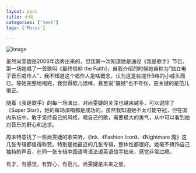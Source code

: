 ```yaml
---
layout: post
title: 小尚
categories: ['text']
tags: ['Music']

---
```


![image](http://blog.fangming.li/images/blog/laure-shang.jpg)

虽然尚雯婕是2006年选秀出来的，但我第一次知道她是通过《我是歌手》节目。第一场她唱了一首歌叫《最终信仰 the Faith》，自我介绍的时候她自称为“独立电子音乐唱作人”，我不知道这个唱作人是啥概念，认为这是些提升B格的小噱头而已。等她完整地唱完，我觉得歌儿很棒，甚至说“震撼”也不夸张，更关键的是范儿很正。

<!--more-->

随着《我是歌手》的每一场演出，对尚雯婕的关注也越来越多，可以说除了《Super Star》，她的每场演唱都是成功的，虽然我知道她不太可能夺冠，但在国内乐坛中，敢于坚持自己的风格，唱自己的歌，需要极大的勇气，从中可以看到她对音乐的野心和追求。

周末特意找了一些尚雯婕的歌来听，《In》、《Fashion Icon》、《Nightmare 魔》这几张专辑都值得称赞。特别是她最近的几张专辑，整体性都很好。她毫不掩饰自己独特的声音，在同一张专辑中国语粤语法语英语信手拈来，感觉非常过瘾。

有才，有感觉，有野心，有范儿，尚雯婕是未来之星。